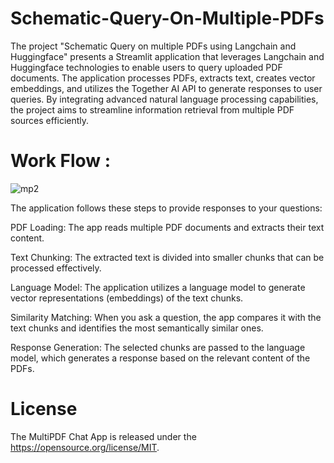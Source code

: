 # Schematic-Query-On-Multiple-PDFs
The project "Schematic Query on multiple PDFs using Langchain and Huggingface" presents a Streamlit application that leverages Langchain and Huggingface technologies to enable users to query uploaded PDF documents. The application processes PDFs, extracts text, creates vector embeddings, and utilizes the Together AI API to generate responses to user queries. By integrating advanced natural language processing capabilities, the project aims to streamline information retrieval from multiple PDF sources efficiently.
# Work Flow :
![mp2](https://github.com/pranjalll-k/Schematic-Query-On-Multiple-PDFs/assets/110484191/8c14f5a1-05b8-4b1e-9017-8a1dd6de0eac)

The application follows these steps to provide responses to your questions:

PDF Loading: The app reads multiple PDF documents and extracts their text content.

Text Chunking: The extracted text is divided into smaller chunks that can be processed effectively.

Language Model: The application utilizes a language model to generate vector representations (embeddings) of the text chunks.

Similarity Matching: When you ask a question, the app compares it with the text chunks and identifies the most semantically similar ones.

Response Generation: The selected chunks are passed to the language model, which generates a response based on the relevant content of the PDFs.

# License
The MultiPDF Chat App is released under the https://opensource.org/license/MIT.
